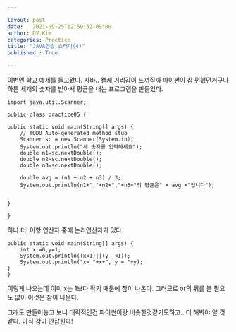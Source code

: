 ```yaml
---

layout: post
date:   2021-09-25T12:59:52-09:00
author: DV.Kim
categories: Practice
title: "JAVA연습_스터디(4)"
published : True

---
```

이번엔 학교 예제를 들고왔다. 
자바.. 왤케 거리감이 느껴질까 파이썬이 참 편했던거구나
하튼 세개의 숫자를 받아서 평균을 내는 프로그램을 만들었다. 


	import java.util.Scanner;

	public class practice05 {

	public static void main(String[] args) {
		// TODO Auto-generated method stub
		Scanner sc = new Scanner(System.in);
		System.out.println("세 숫자를 입력하세요");
		double n1=sc.nextDouble();
		double n2=sc.nextDouble();
		double n3=sc.nextDouble();
		
		double avg = (n1 + n2 + n3) / 3;
		System.out.println(n1+","+n2+","+n3+"의 평균은" + avg +"입니다");
		
		
	}

	}

하나 더! 이항 연산자 중에 논리연산자가 있다. 

	public static void main(String[] args) {
		int x =0,y=1;
		System.out.println((x<1)||(y--<1));
		System.out.println("x= "+x+", y = "+y);
	}
	}

이렇게 나오는데 이미 x는 1보다 작기 때문에 참이 나온다. 그러므로 or의 뒤를 볼 필요도 없이 이것은 참이 나온다. 


그래도 만들어놓고 보니 대략적인건 파이썬이랑 비슷한것같기도하고..
더 해봐야 알 것 같다. 아직 감이 안잡힌다!